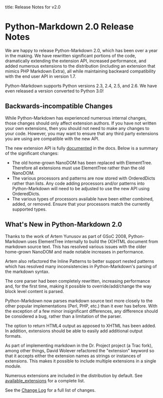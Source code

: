 title: Release Notes for v2.0

Python-Markdown 2.0 Release Notes
=================================

We are happy to release Python-Markdown 2.0, which has been over a year in the
making. We have rewritten significant portions of the code, dramatically
extending the extension API, increased performance, and added numerous
extensions to the distribution (including an extension that mimics PHP Markdown
Extra), all while maintaining backward compatibility with the end user API in
version 1.7.

Python-Markdown supports Python versions 2.3, 2.4, 2.5, and 2.6. We have even
released a version converted to Python 3.0!

Backwards-incompatible Changes
------------------------------

While Python-Markdown has experienced numerous internal changes, those changes
should only affect extension authors. If you have not written your own
extensions, then you should not need to make any changes to your code.
However, you may want to ensure that any third party extensions you are using
are compatible with the new API.

The new extension API is fully [documented](../extensions/api.md) in the docs.
Below is a summary of the significant changes:

* The old home-grown NanoDOM has been replaced with ElementTree. Therefore all
  extensions must use ElementTree rather than the old NanoDOM.
* The various processors and patterns are now stored with OrderedDicts rather
  than lists. Any code adding processors and/or patterns into Python-Markdown
  will need to be adjusted to use the new API using OrderedDicts.
* The various types of processors available have been either combined, added,
  or removed. Ensure that your processors match the currently supported types.

What's New in Python-Markdown 2.0
---------------------------------

Thanks to the work of Artem Yunusov as part of GSoC 2008, Python-Markdown uses
ElementTree internally to build the (X)HTML document from markdown source text.
This has resolved various issues with the older home-grown NanoDOM and made
notable increases in performance.

Artem also refactored the Inline Patterns to better support nested patterns
which has resolved many inconsistencies in Python-Markdown's parsing of the
markdown syntax.

The core parser had been completely rewritten, increasing performance and, for
the first time, making it possible to override/add/change the way block level
content is parsed.

Python-Markdown now parses markdown source text more closely to the other
popular implementations (Perl, PHP, etc.) than it ever has before. With the
exception of a few minor insignificant differences, any difference should be
considered a bug, rather than a limitation of the parser.

The option to return HTML4 output as apposed to XHTML has been added. In
addition, extensions should be able to easily add additional output formats.

As part of implementing markdown in the Dr. Project project (a Trac fork), among
other things, David Wolever refactored the "extension" keyword so that it
accepts either the extension names as strings or instances of extensions. This
makes it possible to include multiple extensions in a single module.

Numerous extensions are included in the distribution by default. See
[available_extensions](../extensions/index.md) for a complete list.

See the [Change Log](index.md) for a full list of changes.

